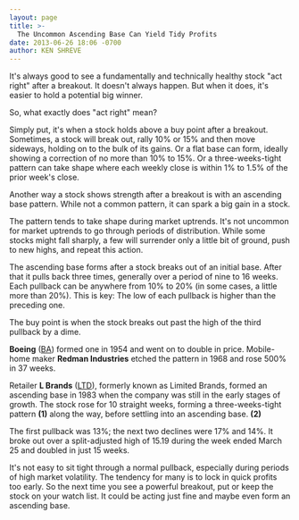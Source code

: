 ```yaml
---
layout: page
title: >-
  The Uncommon Ascending Base Can Yield Tidy Profits
date: 2013-06-26 18:06 -0700
author: KEN SHREVE
---
```





It's always good to see a fundamentally and technically healthy stock "act right" after a breakout. It doesn't always happen. But when it does, it's easier to hold a potential big winner.


So, what exactly does "act right" mean?


Simply put, it's when a stock holds above a buy point after a breakout. Sometimes, a stock will break out, rally 10% or 15% and then move sideways, holding on to the bulk of its gains. Or a flat base can form, ideally showing a correction of no more than 10% to 15%. Or a three-weeks-tight pattern can take shape where each weekly close is within 1% to 1.5% of the prior week's close.


Another way a stock shows strength after a breakout is with an ascending base pattern. While not a common pattern, it can spark a big gain in a stock.


The pattern tends to take shape during market uptrends. It's not uncommon for market uptrends to go through periods of distribution. While some stocks might fall sharply, a few will surrender only a little bit of ground, push to new highs, and repeat this action.


The ascending base forms after a stock breaks out of an initial base. After that it pulls back three times, generally over a period of nine to 16 weeks. Each pullback can be anywhere from 10% to 20% (in some cases, a little more than 20%). This is key: The low of each pullback is higher than the preceding one.


The buy point is when the stock breaks out past the high of the third pullback by a dime.


**Boeing** ([BA](https://research.investors.com/quote.aspx?symbol=BA)) formed one in 1954 and went on to double in price. Mobile-home maker **Redman Industries** etched the pattern in 1968 and rose 500% in 37 weeks.


Retailer **L Brands** ([LTD](https://research.investors.com/quote.aspx?symbol=LTD)), formerly known as Limited Brands, formed an ascending base in 1983 when the company was still in the early stages of growth. The stock rose for 10 straight weeks, forming a three-weeks-tight pattern **(1)** along the way, before settling into an ascending base. **(2)**


The first pullback was 13%; the next two declines were 17% and 14%. It broke out over a split-adjusted high of 15.19 during the week ended March 25 and doubled in just 15 weeks.


It's not easy to sit tight through a normal pullback, especially during periods of high market volatility. The tendency for many is to lock in quick profits too early. So the next time you see a powerful breakout, put or keep the stock on your watch list. It could be acting just fine and maybe even form an ascending base.




